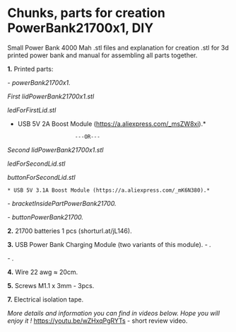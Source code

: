 # **Chunks, parts for creation PowerBank21700x1, DIY**
Small Power Bank 4000 Mah .stl files and explanation for creation
.stl for 3d printed power bank and manual for assembling all parts together.

**1.** Printed parts:
 
*-  powerBank21700x1.*

 *First lidPowerBank21700x1.stl*
 
  *ledForFirstLid.stl*
  
   * USB 5V 2A Boost Module (https://a.aliexpress.com/_msZW8xi).*
  
                           ---OR---
  
 *Second lidPowerBank21700x1.stl*
 
  *ledForSecondLid.stl*
  
   *buttonForSecondLid.stl*
   
    * USB 5V 3.1A Boost Module (https://a.aliexpress.com/_mK6N380).*
 
  

*-  bracketInsidePartPowerBank21700.*

*-  buttonPowerBank21700.*


**2.** 21700 batteries 1 pcs (shorturl.at/jL146).

**3.** USB Power Bank Charging Module (two variants of this module).
*-   .*

*-   .*

**4.** Wire 22 awg ≈ 20cm. 

**5.** Screws M1.1 х 3mm - 3pcs.

**7.** Electrical isolation tape.


*More details and information you can find in videos below. Hope you will enjoy it !*
 https://youtu.be/wZHxqPgRYTs - short review video.
